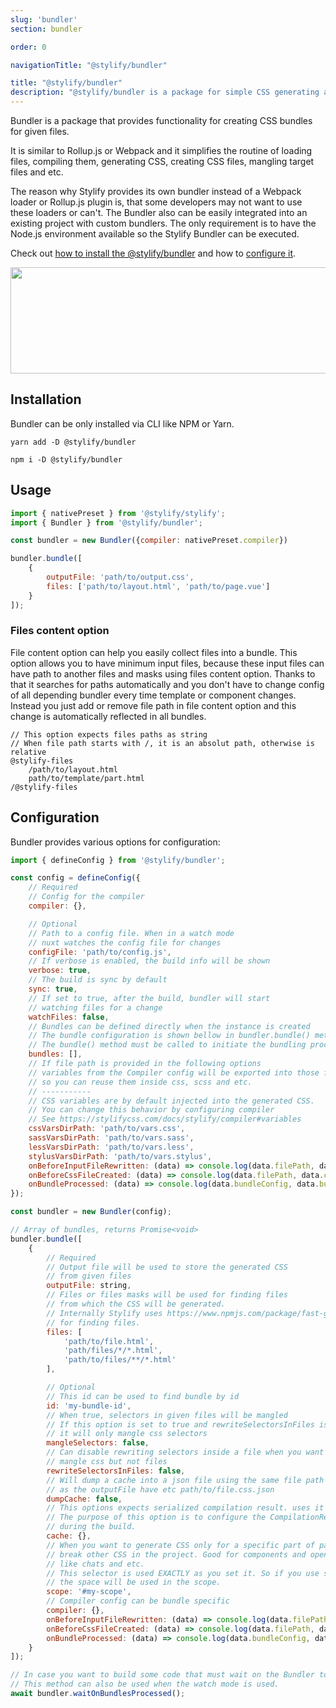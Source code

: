 ```yaml
---
slug: 'bundler'
section: bundler

order: 0

navigationTitle: "@stylify/bundler"

title: "@stylify/bundler"
description: "@stylify/bundler is a package for simple CSS generating and bundling in a project."
---
```


Bundler is a package that provides functionality for creating CSS bundles for given files.

It is similar to Rollup.js or Webpack and it simplifies the routine of loading files, compiling them, generating CSS, creating CSS files, mangling target files and etc.

The reason why Stylify provides its own bundler instead of a Webpack loader or Rollup.js plugin is, that some developers may not want to use these loaders or can't. The Bundler also can be easily integrated into an existing project with custom bundlers. The only requirement is to have the Node.js environment available so the Stylify Bundler can be executed.

<note><template>
Bundler can be used with Webpack or Rollup.jss. You just have to integrate them. See [Webpack.js](/docs/integrations/webpack) or [Rollup.js](/docs/integrations/rollupjs) integration guide.
</template></note>

Check out [how to install the @stylify/bundler](/docs/bundler) and how to [configure it](/docs/bundler#configuration).

<img src="/images/docs/bundler/bundler.png" alt="" width="914" height="170" loading="lazy" class="border-radius:4px" />

## Installation

Bundler can be only installed via CLI like NPM or Yarn.

```
yarn add -D @stylify/bundler

npm i -D @stylify/bundler
```

## Usage

```js
import { nativePreset } from '@stylify/stylify';
import { Bundler } from '@stylify/bundler';

const bundler = new Bundler({compiler: nativePreset.compiler})

bundler.bundle([
	{
		outputFile: 'path/to/output.css',
		files: ['path/to/layout.html', 'path/to/page.vue']
	}
]);
```

### Files content option

File content option can help you easily collect files into a bundle.
This option allows you to have minimum input files, because these input files can have path to another files and masks using files content option. Thanks to that it searches for paths automatically and you don't have to change config of all depending bundler every time template or component changes. Instead you just add or remove file path in file content option and this change is automatically reflected in all bundles.

<note><template>
For more information about content options see [compiler documentation](/docs/stylify/compiler#contentoptionsprocessors).
</template></note>

<!-- <stylify-ignore> -->
```
// This option expects files paths as string
// When file path starts with /, it is an absolut path, otherwise is relative
@stylify-files
	/path/to/layout.html
	path/to/template/part.html
/@stylify-files
```
<!-- </stylify-ignore> -->

## Configuration

Bundler provides various options for configuration:

```js
import { defineConfig } from '@stylify/bundler';

const config = defineConfig({
	// Required
	// Config for the compiler
	compiler: {},

	// Optional
	// Path to a config file. When in a watch mode
	// nuxt watches the config file for changes
	configFile: 'path/to/config.js',
	// If verbose is enabled, the build info will be shown
	verbose: true,
	// The build is sync by default
	sync: true,
	// If set to true, after the build, bundler will start
	// watching files for a change
	watchFiles: false,
	// Bundles can be defined directly when the instance is created
	// The bundle configuration is shown bellow in bundler.bundle() method
	// The bundle() method must be called to initiate the bundling process
	bundles: [],
	// If file path is provided in the following options
	// variables from the Compiler config will be exported into those files
	// so you can reuse them inside css, scss and etc.
	// -----------
	// CSS variables are by default injected into the generated CSS.
	// You can change this behavior by configuring compiler
	// See https://stylifycss.com/docs/stylify/compiler#variables
	cssVarsDirPath: 'path/to/vars.css',
	sassVarsDirPath: 'path/to/vars.sass',
	lessVarsDirPath: 'path/to/vars.less',
	stylusVarsDirPath: 'path/to/vars.stylus',
	onBeforeInputFileRewritten: (data) => console.log(data.filePath, data.content),
	onBeforeCssFileCreated: (data) => console.log(data.filePath, data.content),
	onBundleProcessed: (data) => console.log(data.bundleConfig, data.bundleBuildCache)
});

const bundler = new Bundler(config);

// Array of bundles, returns Promise<void>
bundler.bundle([
	{
		// Required
		// Output file will be used to store the generated CSS
		// from given files
		outputFile: string,
		// Files or files masks will be used for finding files
		// from which the CSS will be generated.
		// Internally Stylify uses https://www.npmjs.com/package/fast-glob
		// for finding files.
		files: [
			'path/to/file.html',
			'path/files/*/*.html',
			'path/to/files/**/*.html'
		],

		// Optional
		// This id can be used to find bundle by id
		id: 'my-bundle-id',
		// When true, selectors in given files will be mangled
		// If this option is set to true and rewriteSelectorsInFiles is false
		// it will only mangle css selectors
		mangleSelectors: false,
		// Can disable rewriting selectors inside a file when you want to just
		// mangle css but not files
		rewriteSelectorsInFiles: false,
		// Will dump a cache into a json file using the same file path
		// as the outputFile have etc path/to/file.css.json
		dumpCache: false,
		// This options expects serialized compilation result. uses it to
		// The purpose of this option is to configure the CompilationResult
		// during the build.
		cache: {},
		// When you want to generate CSS only for a specific part of page or don't want to
		// break other CSS in the project. Good for components and open source plugins
		// like chats and etc.
		// This selector is used EXACTLY as you set it. So if you use space on the end,
		// the space will be used in the scope.
		scope: '#my-scope',
		// Compiler config can be bundle specific
		compiler: {},
		onBeforeInputFileRewritten: (data) => console.log(data.filePath, data.content),
		onBeforeCssFileCreated: (data) => console.log(data.filePath, data.content),
		onBundleProcessed: (data) => console.log(data.bundleConfig, data.bundleBuildCache)
	}
]);

// In case you want to build some code that must wait on the Bundler to finish bundling.
// This method can also be used when the watch mode is used.
await bundler.waitOnBundlesProcessed();
```
